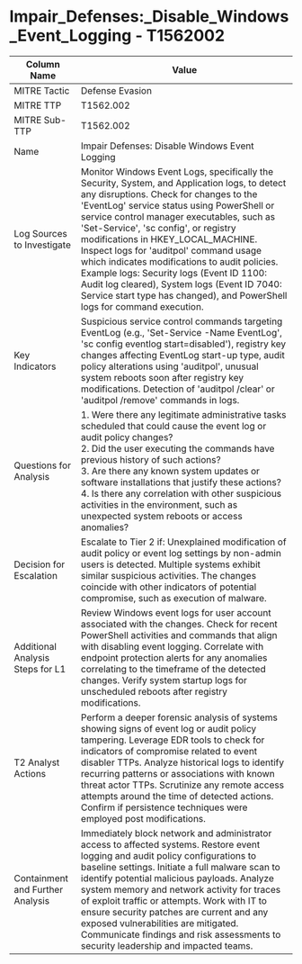 # Impair_Defenses:_Disable_Windows_Event_Logging - T1562002

| Column Name | Value |
|-------------|-------|
| MITRE Tactic | Defense Evasion |
| MITRE TTP | T1562.002 |
| MITRE Sub-TTP | T1562.002 |
| Name | Impair Defenses: Disable Windows Event Logging |
| Log Sources to Investigate | Monitor Windows Event Logs, specifically the Security, System, and Application logs, to detect any disruptions. Check for changes to the 'EventLog' service status using PowerShell or service control manager executables, such as 'Set-Service', 'sc config', or registry modifications in HKEY_LOCAL_MACHINE. Inspect logs for 'auditpol' command usage which indicates modifications to audit policies. Example logs: Security logs (Event ID 1100: Audit log cleared), System logs (Event ID 7040: Service start type has changed), and PowerShell logs for command execution. |
| Key Indicators | Suspicious service control commands targeting EventLog (e.g., 'Set-Service -Name EventLog', 'sc config eventlog start=disabled'), registry key changes affecting EventLog start-up type, audit policy alterations using 'auditpol', unusual system reboots soon after registry key modifications. Detection of 'auditpol /clear' or 'auditpol /remove' commands in logs. |
| Questions for Analysis | 1. Were there any legitimate administrative tasks scheduled that could cause the event log or audit policy changes?<br>2. Did the user executing the commands have previous history of such actions?<br>3. Are there any known system updates or software installations that justify these actions? 4. Is there any correlation with other suspicious activities in the environment, such as unexpected system reboots or access anomalies? |
| Decision for Escalation | Escalate to Tier 2 if: Unexplained modification of audit policy or event log settings by non-admin users is detected. Multiple systems exhibit similar suspicious activities. The changes coincide with other indicators of potential compromise, such as execution of malware. |
| Additional Analysis Steps for L1 | Review Windows event logs for user account associated with the changes. Check for recent PowerShell activities and commands that align with disabling event logging. Correlate with endpoint protection alerts for any anomalies correlating to the timeframe of the detected changes. Verify system startup logs for unscheduled reboots after registry modifications. |
| T2 Analyst Actions | Perform a deeper forensic analysis of systems showing signs of event log or audit policy tampering. Leverage EDR tools to check for indicators of compromise related to event disabler TTPs. Analyze historical logs to identify recurring patterns or associations with known threat actor TTPs. Scrutinize any remote access attempts around the time of detected actions. Confirm if persistence techniques were employed post modifications. |
| Containment and Further Analysis | Immediately block network and administrator access to affected systems. Restore event logging and audit policy configurations to baseline settings. Initiate a full malware scan to identify potential malicious payloads. Analyze system memory and network activity for traces of exploit traffic or attempts. Work with IT to ensure security patches are current and any exposed vulnerabilities are mitigated. Communicate findings and risk assessments to security leadership and impacted teams. |
